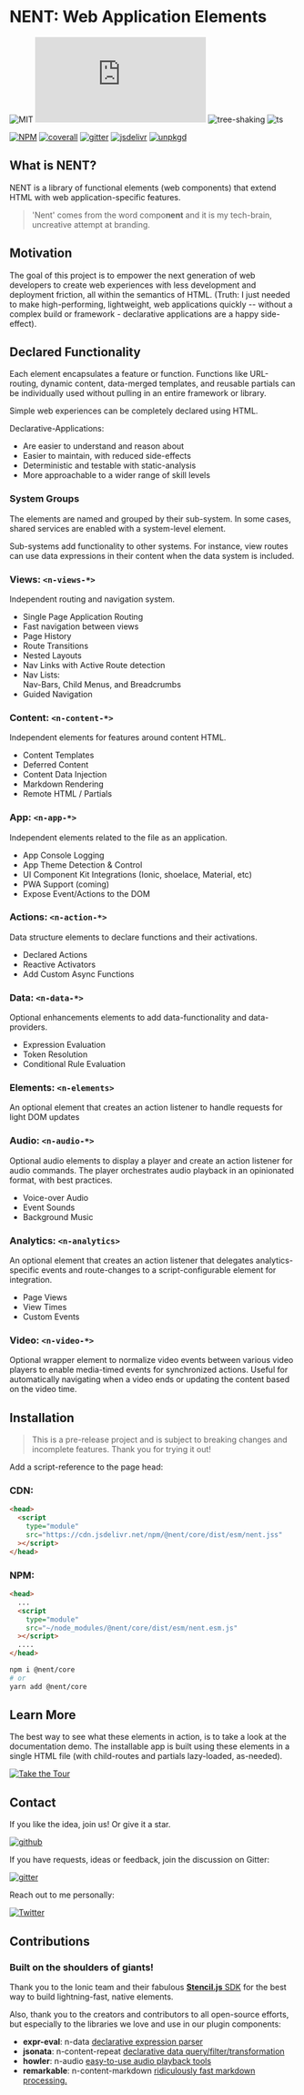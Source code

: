 # NENT: Web Application Elements

![MIT](https://badgen.net/github/license/nent/nent?icon=github)
![initial size](https://badgen.net/badgesize/normal/file-url/unpkg.com/@nent/core@0.3.0/dist/nent/nent.esm.js?icon=sourcegraph&color=blue)
![tree-shaking](https://badgen.net/badge/tree-shaking/enabled?icon=packagephobia)
![ts](https://badgen.net/badge/icon/typescript?icon=typescript&label)

[![NPM](https://badgen.net/npm/v/@nent/core?icon&color=blue)](https://www.npmjs.com/package/@nent/core)
[![coverall](https://badgen.net/coveralls/c/github/nent/nent?icon=codecov&color=blue)](https://coveralls.io/github/nent/nent)
[![gitter](https://badgen.net/badge/chat/on%20gitter?icon=gitter)](https://gitter.im/nent/nent)
[![jsdelivr](https://badgen.net/badge/jsdelivr/CDN?icon=jsdelivr&color=blue)](https://cdn.jsdelivr.net/npm/@nent/core/+esm)
[![unpkgd](https://badgen.net/badge/unpkg/CDN)](https://unpkg.com/browse/@nent/core)

## What is NENT?

NENT is a library of functional elements (web components) that extend HTML with web application-specific features.

> 'Nent' comes from the word compo**nent** and it is my tech-brain, uncreative attempt at branding.  

## Motivation

The goal of this project is to empower the next generation of web developers to create web experiences with less development and deployment friction, all within the semantics of HTML. (Truth: I just needed to make high-performing, lightweight, web applications quickly -- without a complex build or framework - declarative applications are a happy side-effect).

## Declared Functionality

Each element encapsulates a feature or function. Functions like URL-routing, dynamic content, data-merged templates, and reusable partials can be individually used without pulling in an entire framework or library.

Simple web experiences can be completely declared using HTML.

Declarative-Applications:

* Are easier to understand and reason about 
* Easier to maintain, with reduced side-effects 
* Deterministic and testable with static-analysis  
* More approachable to a wider range of skill levels 

### System Groups

The elements are named and grouped by their sub-system. In some cases, shared services are enabled with a system-level element.

Sub-systems add functionality to other systems. For instance, view routes can use data expressions in their content when the data system is included.

### Views: `<n-views-*>`
Independent routing and navigation system.

- Single Page Application Routing
- Fast navigation between views
- Page History
- Route Transitions
- Nested Layouts
- Nav Links with Active Route detection
- Nav Lists: \
  Nav-Bars, Child Menus, and Breadcrumbs
- Guided Navigation
  
### Content: `<n-content-*>`
Independent elements for features around content HTML.
- Content Templates
- Deferred Content
- Content Data Injection
- Markdown Rendering
- Remote HTML / Partials

### App: `<n-app-*>`
Independent elements related to the file as an application.
- App Console Logging
- App Theme Detection & Control
- UI Component Kit Integrations (Ionic, shoelace, Material, etc)
- PWA Support (coming)
- Expose Event/Actions to the DOM

### Actions: `<n-action-*>`
Data structure elements to declare functions and their activations. 
- Declared Actions
- Reactive Activators
- Add Custom Async Functions

### Data: `<n-data-*>`
Optional enhancements elements to add data-functionality and data-providers.
- Expression Evaluation
- Token Resolution
- Conditional Rule Evaluation

### Elements: `<n-elements>`
An optional element that creates an action listener to handle requests for light DOM updates

### Audio: `<n-audio-*>`
Optional audio elements to display a player and create an action listener for audio commands. The player orchestrates audio playback in an opinionated format, with best practices. 
- Voice-over Audio
- Event Sounds
- Background Music

### Analytics: `<n-analytics>`
An optional element that creates an action listener that delegates analytics-specific events and route-changes to a script-configurable element for integration.
- Page Views
- View Times 
- Custom Events

### Video: `<n-video-*>`
Optional wrapper element to normalize video events between various video players to enable media-timed events for synchronized actions. Useful for automatically navigating when a video ends or updating the content based on the video time.

## Installation

> This is a pre-release project and is subject to breaking changes and incomplete features. Thank you for trying it out!

Add a script-reference to the page head:

### CDN:
```html
<head>
  <script
    type="module"
    src="https://cdn.jsdelivr.net/npm/@nent/core/dist/esm/nent.jss"
  ></script>
</head>
```

### NPM:

```html
<head>
  ...
  <script
    type="module"
    src="~/node_modules/@nent/core/dist/esm/nent.esm.js"
  ></script>
  ....
</head>
```

```bash
npm i @nent/core
# or
yarn add @nent/core
```
## Learn More

The best way to see what these elements in action, is to take a look at the documentation demo. The installable app is built using these elements in a single HTML file (with child-routes and partials lazy-loaded, as-needed).

[![Take the Tour](https://badgen.net/badge/@nent/core:%20demo?color=blue)](https://nent.dev)

## Contact

If you like the idea, join us! Or give it a star.

[![github](https://badgen.net/badge/github/★?icon=github&color=blue)](https://github.com/nent/nent)

If you have requests, ideas or feedback, join the discussion on Gitter:

[![gitter](https://badgen.net/badge/chat/with%20me%20on%20gitter?icon=gitter)](https://gitter.im/nent/nent)

Reach out to me personally:

[![Twitter](https://badgen.net/badge/tweet/me?icon=twitter&color=blue)](https://twitter.com/logrythmik)

## Contributions

### Built on the shoulders of giants!

Thank you to the Ionic team and their fabulous [**Stencil.js** SDK](https://stenciljs.com) for the best way to build lightning-fast, native elements.

Also, thank you to the creators and contributors to all open-source efforts, but especially to the libraries we love and use in our plugin components:

- **expr-eval**: n-data [declarative expression parser](https://github.com/silentmatt/expr-eval) 
- **jsonata**: n-content-repeat [declarative data query/filter/transformation](https://jsonata.org/) 
- **howler**: n-audio [easy-to-use audio playback tools](https://github.com/goldfire/howler.js) 
- **remarkable**: n-content-markdown [ridiculously fast markdown processing.](https://jonschlinkert.github.io/remarkable/demo/) 

